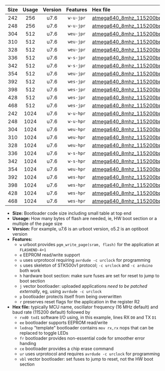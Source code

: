 |Size|Usage|Version|Features|Hex file|
|:-:|:-:|:-:|:-:|:--|
|242|256|u7.6|`w-u-jpr`|[atmega640_8mhz_115200bps_rxe0_txe1_ur_vbl.hex](https://raw.githubusercontent.com/stefanrueger/urboot/main//atmega640_8mhz_115200bps_rxe0_txe1_ur_vbl.hex)|
|248|256|u7.6|`w-u-jpr`|[atmega640_8mhz_115200bps_rxe0_txe1_lednop_ur_vbl.hex](https://raw.githubusercontent.com/stefanrueger/urboot/main//atmega640_8mhz_115200bps_rxe0_txe1_lednop_ur_vbl.hex)|
|304|512|u7.6|`weu-jpr`|[atmega640_8mhz_115200bps_rxe0_txe1_ee_ur_vbl.hex](https://raw.githubusercontent.com/stefanrueger/urboot/main//atmega640_8mhz_115200bps_rxe0_txe1_ee_ur_vbl.hex)|
|310|512|u7.6|`weu-jpr`|[atmega640_8mhz_115200bps_rxe0_txe1_ee_lednop_ur_vbl.hex](https://raw.githubusercontent.com/stefanrueger/urboot/main//atmega640_8mhz_115200bps_rxe0_txe1_ee_lednop_ur_vbl.hex)|
|328|512|u7.6|`weu-jpr`|[atmega640_8mhz_115200bps_rxe0_txe1_ee_lednop_fr_ur_vbl.hex](https://raw.githubusercontent.com/stefanrueger/urboot/main//atmega640_8mhz_115200bps_rxe0_txe1_ee_lednop_fr_ur_vbl.hex)|
|336|512|u7.6|`w-s-jpr`|[atmega640_8mhz_115200bps_rxe0_txe1_vbl.hex](https://raw.githubusercontent.com/stefanrueger/urboot/main//atmega640_8mhz_115200bps_rxe0_txe1_vbl.hex)|
|342|512|u7.6|`w-s-jpr`|[atmega640_8mhz_115200bps_rxe0_txe1_lednop_vbl.hex](https://raw.githubusercontent.com/stefanrueger/urboot/main//atmega640_8mhz_115200bps_rxe0_txe1_lednop_vbl.hex)|
|354|512|u7.6|`weu-jpr`|[atmega640_8mhz_115200bps_rxe0_txe1_ee_lednop_fr_ce_ur_vbl.hex](https://raw.githubusercontent.com/stefanrueger/urboot/main//atmega640_8mhz_115200bps_rxe0_txe1_ee_lednop_fr_ce_ur_vbl.hex)|
|392|512|u7.6|`wes-jpr`|[atmega640_8mhz_115200bps_rxe0_txe1_ee_vbl.hex](https://raw.githubusercontent.com/stefanrueger/urboot/main//atmega640_8mhz_115200bps_rxe0_txe1_ee_vbl.hex)|
|398|512|u7.6|`wes-jpr`|[atmega640_8mhz_115200bps_rxe0_txe1_ee_lednop_vbl.hex](https://raw.githubusercontent.com/stefanrueger/urboot/main//atmega640_8mhz_115200bps_rxe0_txe1_ee_lednop_vbl.hex)|
|428|512|u7.6|`wes-jpr`|[atmega640_8mhz_115200bps_rxe0_txe1_ee_lednop_fr_vbl.hex](https://raw.githubusercontent.com/stefanrueger/urboot/main//atmega640_8mhz_115200bps_rxe0_txe1_ee_lednop_fr_vbl.hex)|
|468|512|u7.6|`wes-jpr`|[atmega640_8mhz_115200bps_rxe0_txe1_ee_lednop_fr_ce_vbl.hex](https://raw.githubusercontent.com/stefanrueger/urboot/main//atmega640_8mhz_115200bps_rxe0_txe1_ee_lednop_fr_ce_vbl.hex)|
|242|1024|u7.6|`w-u-hpr`|[atmega640_8mhz_115200bps_rxe0_txe1_ur.hex](https://raw.githubusercontent.com/stefanrueger/urboot/main//atmega640_8mhz_115200bps_rxe0_txe1_ur.hex)|
|248|1024|u7.6|`w-u-hpr`|[atmega640_8mhz_115200bps_rxe0_txe1_lednop_ur.hex](https://raw.githubusercontent.com/stefanrueger/urboot/main//atmega640_8mhz_115200bps_rxe0_txe1_lednop_ur.hex)|
|304|1024|u7.6|`weu-hpr`|[atmega640_8mhz_115200bps_rxe0_txe1_ee_ur.hex](https://raw.githubusercontent.com/stefanrueger/urboot/main//atmega640_8mhz_115200bps_rxe0_txe1_ee_ur.hex)|
|310|1024|u7.6|`weu-hpr`|[atmega640_8mhz_115200bps_rxe0_txe1_ee_lednop_ur.hex](https://raw.githubusercontent.com/stefanrueger/urboot/main//atmega640_8mhz_115200bps_rxe0_txe1_ee_lednop_ur.hex)|
|328|1024|u7.6|`weu-hpr`|[atmega640_8mhz_115200bps_rxe0_txe1_ee_lednop_fr_ur.hex](https://raw.githubusercontent.com/stefanrueger/urboot/main//atmega640_8mhz_115200bps_rxe0_txe1_ee_lednop_fr_ur.hex)|
|336|1024|u7.6|`w-s-hpr`|[atmega640_8mhz_115200bps_rxe0_txe1.hex](https://raw.githubusercontent.com/stefanrueger/urboot/main//atmega640_8mhz_115200bps_rxe0_txe1.hex)|
|342|1024|u7.6|`w-s-hpr`|[atmega640_8mhz_115200bps_rxe0_txe1_lednop.hex](https://raw.githubusercontent.com/stefanrueger/urboot/main//atmega640_8mhz_115200bps_rxe0_txe1_lednop.hex)|
|354|1024|u7.6|`weu-hpr`|[atmega640_8mhz_115200bps_rxe0_txe1_ee_lednop_fr_ce_ur.hex](https://raw.githubusercontent.com/stefanrueger/urboot/main//atmega640_8mhz_115200bps_rxe0_txe1_ee_lednop_fr_ce_ur.hex)|
|392|1024|u7.6|`wes-hpr`|[atmega640_8mhz_115200bps_rxe0_txe1_ee.hex](https://raw.githubusercontent.com/stefanrueger/urboot/main//atmega640_8mhz_115200bps_rxe0_txe1_ee.hex)|
|398|1024|u7.6|`wes-hpr`|[atmega640_8mhz_115200bps_rxe0_txe1_ee_lednop.hex](https://raw.githubusercontent.com/stefanrueger/urboot/main//atmega640_8mhz_115200bps_rxe0_txe1_ee_lednop.hex)|
|428|1024|u7.6|`wes-hpr`|[atmega640_8mhz_115200bps_rxe0_txe1_ee_lednop_fr.hex](https://raw.githubusercontent.com/stefanrueger/urboot/main//atmega640_8mhz_115200bps_rxe0_txe1_ee_lednop_fr.hex)|
|468|1024|u7.6|`wes-hpr`|[atmega640_8mhz_115200bps_rxe0_txe1_ee_lednop_fr_ce.hex](https://raw.githubusercontent.com/stefanrueger/urboot/main//atmega640_8mhz_115200bps_rxe0_txe1_ee_lednop_fr_ce.hex)|

- **Size:** Bootloader code size including small table at top end
- **Useage:** How many bytes of flash are needed, ie, HW boot section or a multiple of the page size
- **Version:** For example, u7.6 is an urboot version, o5.2 is an optiboot version
- **Features:**
  + `w` urboot provides `pgm_write_page(sram, flash)` for the application at `FLASHEND-4+1`
  + `e` EEPROM read/write support
  + `u` uses urprotocol requiring `avrdude -c urclock` for programming
  + `s` uses skeleton of STK500v1 protocol; `-c urclock` and `-c arduino` both work
  + `h` hardware boot section: make sure fuses are set for reset to jump to boot section
  + `j` vector bootloader: uploaded applications *need to be patched externally*, eg, using `avrdude -c urclock`
  + `p` bootloader protects itself from being overwritten
  + `r` preserves reset flags for the application in the register R2
- **Hex file:** typically MCU name, oscillator frequency (16 MHz default) and baud rate (115200 default) followed by
  + `rxd0 txd1` software I/O using, in this example, lines RX `D0` and TX `D1`
  + `ee` bootloader supports EEPROM read/write
  + `lednop` "template" bootloader contains `mov rx,rx` nops that can be replaced to toggle LEDs
  + `fr` bootloader provides non-essential code for smoother error handing
  + `ce` bootloader provides a chip erase command
  + `ur` uses urprotocol and requires `avrdude -c urclock` for programming
  + `vbl` vector bootloader: set fuses to jump to reset, not the HW boot section
